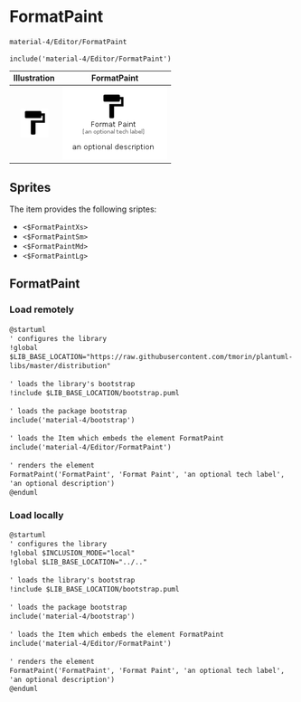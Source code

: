# FormatPaint


```text
material-4/Editor/FormatPaint
```

```text
include('material-4/Editor/FormatPaint')
```



| Illustration | FormatPaint |
| :---: | :---: |
| ![illustration for Illustration](../../material-4/Editor/FormatPaint.png) | ![illustration for FormatPaint](../../material-4/Editor/FormatPaint.Local.png) |



## Sprites
The item provides the following sriptes:

- `<$FormatPaintXs>`
- `<$FormatPaintSm>`
- `<$FormatPaintMd>`
- `<$FormatPaintLg>`





## FormatPaint

### Load remotely
```plantuml
@startuml
' configures the library
!global $LIB_BASE_LOCATION="https://raw.githubusercontent.com/tmorin/plantuml-libs/master/distribution"

' loads the library's bootstrap
!include $LIB_BASE_LOCATION/bootstrap.puml

' loads the package bootstrap
include('material-4/bootstrap')

' loads the Item which embeds the element FormatPaint
include('material-4/Editor/FormatPaint')

' renders the element
FormatPaint('FormatPaint', 'Format Paint', 'an optional tech label', 'an optional description')
@enduml
```

### Load locally
```plantuml
@startuml
' configures the library
!global $INCLUSION_MODE="local"
!global $LIB_BASE_LOCATION="../.."

' loads the library's bootstrap
!include $LIB_BASE_LOCATION/bootstrap.puml

' loads the package bootstrap
include('material-4/bootstrap')

' loads the Item which embeds the element FormatPaint
include('material-4/Editor/FormatPaint')

' renders the element
FormatPaint('FormatPaint', 'Format Paint', 'an optional tech label', 'an optional description')
@enduml
```

